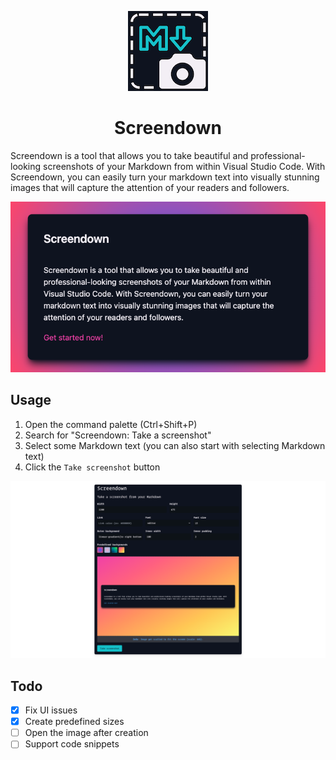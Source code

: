 <p align="center">
  <img alt="Screendown" src="assets/icon-128x128.png">
</p>

<h1 align="center">Screendown</h1>

Screendown is a tool that allows you to take beautiful and professional-looking screenshots of your Markdown from within Visual Studio Code. With Screendown, you can easily turn your markdown text into visually stunning images that will capture the attention of your readers and followers.

<p align="center">
  <img alt="Sample image from Screendown" src="assets/screendown-sample.png" width="600px">
</p>

## Usage

1. Open the command palette (Ctrl+Shift+P)
2. Search for "Screendown: Take a screenshot"
3. Select some Markdown text (you can also start with selecting Markdown text)
4. Click the `Take screenshot` button

<p align="center">
  <img alt="Sample image from Screendown" src="assets/screendown-ui.png">
</p>

## Todo

- [x] Fix UI issues
- [x] Create predefined sizes
- [ ] Open the image after creation
- [ ] Support code snippets